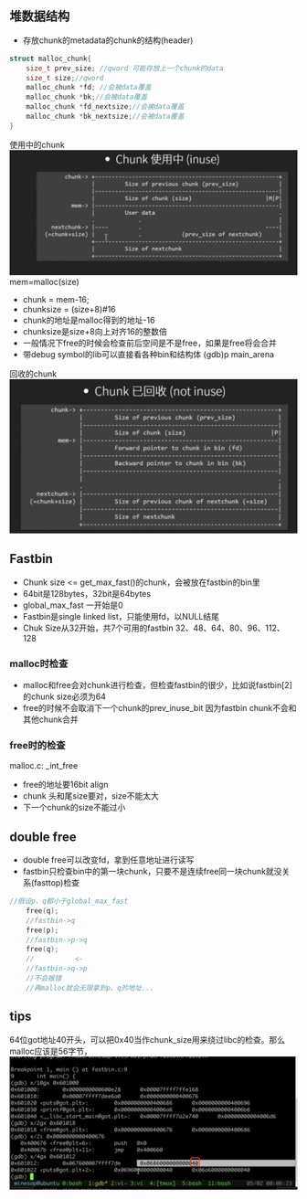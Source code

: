 ## 堆数据结构
- 存放chunk的metadata的chunk的结构(header)
```c
struct malloc_chunk{
    size_t prev_size; //qword 可能存放上一个chunk的data
    size_t size;//qword
    malloc_chunk *fd; //会被data覆盖
    malloc_chunk *bk;//会被data覆盖
    malloc_chunk *fd_nextsize;//会被data覆盖
    malloc_chunk *bk_nextsize;//会被data覆盖
}
```
使用中的chunk
![inuse](heap/2019-01-21-20-38-59.png)
mem=malloc(size)
- chunk = mem-16;
- chunksize = (size+8)#16
- chunk的地址是malloc得到的地址-16
- chunksize是size+8向上对齐16的整数倍
- 一般情况下free的时候会检查前后空间是不是free，如果是free将会合并
- 带debug symbol的lib可以直接看各种bin和结构体
(gdb)p main_arena

回收的chunk
![not_inuse](heap/2019-01-21-23-42-44.png)
## Fastbin

- Chunk size <= get_max_fast()的chunk，会被放在fastbin的bin里
- 64bit是128bytes，32bit是64bytes
- global_max_fast 一开始是0
- Fastbin是single linked list，只能使用fd，以NULL结尾
- Chuk Size从32开始，共7个可用的fastbin
32、48、64、80、96、112、128
### malloc时检查
- malloc和free会对chunk进行检查，但检查fastbin的很少，比如说fastbin[2]的chunk size必须为64
- free的时候不会取消下一个chunk的prev_inuse_bit 因为fastbin chunk不会和其他chunk合并
### free时的检查
malloc.c: _int_free
- free的地址要16bit align
- chunk 头和尾size要对，size不能太大
- 下一个chunk的size不能过小
## double free
- double free可以改变fd，拿到任意地址进行读写
- fastbin只检查bin中的第一块chunk，只要不是连续free同一块chunk就没关系(fasttop)检查
```c
//假设p、q都小于global_max_fast
    free(q);
    //fastbin->q
    free(p);
    //fastbin->p->q
    free(q);
    //          <-
    //fastbin->q->p
    //不会报错
    //再malloc就会无限拿到p、q的地址...
```

## tips
64位got地址40开头，可以把0x40当作chunk_size用来绕过libc的检查。那么malloc应该是56字节，
![64bit_chunk_size](heap/2019-01-21-23-19-07.png)